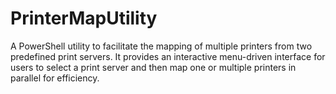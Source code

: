 # PrinterMapUtility
A PowerShell utility to facilitate the mapping of multiple printers from two predefined print servers. It provides an interactive menu-driven interface for users to select a print server and then map one or multiple printers in parallel for efficiency.
